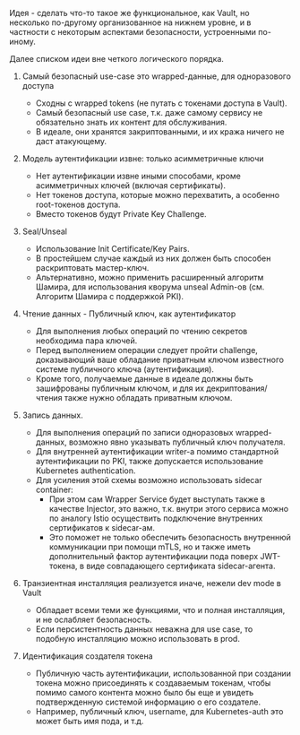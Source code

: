 Идея - сделать что-то такое же функциональное, как Vault, но несколько по-другому организованное на нижнем уровне, и в частности с некоторым аспектами безопасности, устроенными по-иному.

Далее списком идеи вне четкого логического порядка.

1. Самый безопасный use-case это wrapped-данные, для одноразового доступа

    - Сходны с wrapped tokens (не путать с токенами доступа в Vault).
    - Самый безопасный use case, т.к. даже самому сервису не обязательно знать их контент для обслуживания.
    - В идеале, они хранятся закриптованными, и их кража ничего не даст атакующему.

2. Модель аутентификации извне: только асимметричные ключи

    - Нет аутентификации извне иными способами, кроме асимметричных ключей (включая сертификаты).
    - Нет токенов доступа, которые можно перехватить, а особенно root-токенов доступа.
    - Вместо токенов будут Private Key Challenge.

3. Seal/Unseal

    - Использование Init Certificate/Key Pairs.
    - В простейшем случае каждый из них должен быть способен раскриптовать мастер-ключ.
    - Альтернативно, можно применить расширенный алгоритм Шамира, для использования кворума unseal Admin-ов (см. Алгоритм Шамира с поддержкой PKI).

4. Чтение данных - Публичный ключ, как аутентификатор

    - Для выполнения любых операций по чтению секретов необходима пара ключей.
    - Перед выполнением операции следует пройти challenge, доказывающий ваше обладание приватным ключом известного системе публичного ключа (аутентификация).
    - Кроме того, получаемые данные в идеале должны быть зашифрованы публичным ключом, и для их декриптования/чтения также нужно обладать приватным ключом.

5. Запись данных.

    - Для выполнения операций по записи одноразовых wrapped-данных, возможно явно указывать публичный ключ получателя.
    - Для внутренней аутентификации writer-а помимо стандартной аутентификации по PKI, также допускается использование Kubernetes authentication.
    - Для усиления этой схемы возможно использовать sidecar container:
      - При этом сам Wrapper Service будет выступать также в качестве Injector, это важно, т.к. внутри этого сервиса можно по аналогу Istio осуществить подключение внутренних сертификатов к sidecar-ам.
      - Это поможет не только обеспечить безопасность внутреннюй коммуникации при помощи mTLS, но и также иметь дополнительный фактор аутентификации пода поверх JWT-токена, в виде совпадающего сертификата sidecar-агента.

6. Транзиентная инсталляция реализуется иначе, нежели dev mode в Vault

    - Обладает всеми теми же функциями, что и полная инсталляция, и не ослабляет безопасность.
    - Если персистентность данных неважна для use case, то подобную инсталляцию можно использовать в prod.
  
7. Идентификация создателя токена

   - Публичную часть аутентификации, использованной при создании токена можно присоединять к создаваемым токенам, чтобы помимо самого контента можно было бы еще и увидеть подтвержденную системой информацию о его создателе. 
   - Например, публичный ключ, username, для Kubernetes-auth это может быть имя пода, и т.д.
